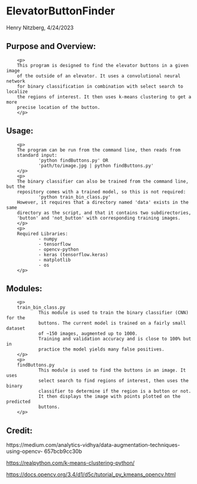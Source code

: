 ElevatorButtonFinder
====================

Henry Nitzberg, 4/24/2023

Purpose and Overview:
---------------------
        <p>
        This program is designed to find the elevator buttons in a given image 
        of the outside of an elevator. It uses a convolutional neural network 
        for binary classification in combination with select search to localize
        the regions of interest. It then uses k-means clustering to get a more 
        precise location of the button.
        </p>

Usage:
------
        <p>
        The program can be run from the command line, then reads from 
        standard input:
                'python findButtons.py' OR
                'path/to/image.jpg | python findButtons.py'
        </p>
        <p>
        The binary classifier can also be trained from the command line, but the
        repository comes with a trained model, so this is not required:
                'python train_bin_class.py'
        However, it requires that a directory named 'data' exists in the same
        directory as the script, and that it contains two subdirectories,
        'button' and 'not_button' with corresponding training images.
        </p>
        <p>
        Required Libraries:
                - numpy
                - tensorflow
                - opencv-python
                - keras (tensorflow.keras)
                - matplotlib
                - os
        </p>

Modules:
--------
        <p>
        train_bin_class.py
                This module is used to train the binary classifier (CNN) for the 
                buttons. The current model is trained on a fairly small dataset
                of ~150 images, augmented up to 1000.
                Training and validation accuracy and is close to 100% but in
                practice the model yields many false positives. 
        </p>
        <p>
        findButtons.py
                This module is used to find the buttons in an image. It uses 
                select search to find regions of interest, then uses the binary
                classifier to determine if the region is a button or not.
                It then displays the image with points plotted on the predicted
                buttons.
        </p>

Credit:
-------
<p>
https://medium.com/analytics-vidhya/data-augmentation-techniques-using-opencv-
657bcb9cc30b

https://realpython.com/k-means-clustering-python/

https://docs.opencv.org/3.4/d1/d5c/tutorial_py_kmeans_opencv.html
</p>
